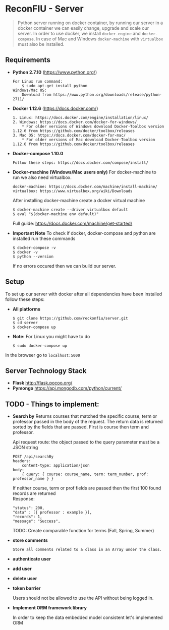 # ReconFIU - Server 

> Python server running on docker container, by running our server in a docker container we can easily change, upgrade and scale our server. In order to use docker, we install `docker-engine` and `docker-compose`. In case of Mac and Windows `docker-machine` with `virtualbox` must also be installed.   

## Requirements

* **Python 2.7.10** (https://www.python.org/)
    ```
    For Linux run command:
        $ sudo apt-get install python
    Windows/Mac OS:
        Download from https://www.python.org/downloads/release/python-2711/
    ```
    
* **Docker 1.12.6** (https://docs.docker.com/)
    ```
    1. Linux: https://docs.docker.com/engine/installation/linux/
    2. Windows: https://docs.docker.com/docker-for-windows/
        * For older versions of Windows download Docker-Toolbox version 1.12.6 from https://github.com/docker/toolbox/releases
    3. Mac OS: https://docs.docker.com/docker-for-mac/
        * For older versions of Mac download Docker-Toolbox version 1.12.6 from https://github.com/docker/toolbox/releases
    ```
    
* **Docker-compose 1.10.0** 
    ```
    Follow these steps: https://docs.docker.com/compose/install/
    ```
    
* **Docker-machine (Windows/Mac users only)** For docker-machine to run we also need virtualbox. 
    ```
    docker-machine: https://docs.docker.com/machine/install-machine/
    virtualbox: https://www.virtualbox.org/wiki/Downloads
    ```
    After installing docker-machine create a docker virtual machine
    ```
    $ docker-machine create --driver virtualbox default
    $ eval "$(docker-machine env default)"
    ```
    
    Full guide: https://docs.docker.com/machine/get-started/
* **Important Note**
    To check if docker, docker-compose and python are installed run these commands
    ```
    $ docker-compose -v
    $ docker -v
    $ python --version
    ```
    
    If no errors occured then we can build our server.
    
## Setup
To set up our server with docker after all dependencies have been installed follow these steps:
 
* **All platforms** 
    ```
    $ git clone https://github.com/reckonfiu/server.git
    $ cd server
    $ docker-compose up
    ```
    
* **Note:** For Linux you might have to do
    ```
    $ sudo docker-compose up
    ```
    
 In the browser go to `localhost:5000`   
    
## Server Technology Stack
* **Flask** http://flask.pocoo.org/ 
* **Pymongo**  https://api.mongodb.com/python/current/ 

## TODO - Things to implement:
* **Search by**
    Returns courses that matched the specific course, term or professor passed in the body of the request. The return data is returned sorted by the fields that are passed. First is course then term and professor. 
    
    Api request route: the object passed to the query parameter must be a JSON string
    ```
    POST /api/searchBy
    headers: 
        content-type: application/json
    body:
        { query: { course: course_name, term: term_number, prof: professor_name } }
    ```    
    If neither course, term or prof fields are passed then the first 100 found records are returned  
    Response:
    ```
    "status": 200,
    "data" : [{ professor : example }],
    "records": 1,
    "message": "Success",
    ```
    TODO:
    Create comparable function for terms (Fall, Spring, Summer)
* **store comments**

    ```
    Store all comments related to a class in an Array under the class.
    ```
* **authenticate user**
* **add user**
* **delete user**
* **token barrier**

     Users should not be allowed to use the API without being logged in.
* **Implement ORM framework library**

     In order to keep the data embedded model consistent let's implemented ORM 

